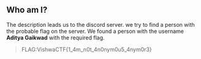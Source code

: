 ## Who am I?

The description leads us to the discord server. we try to find a person with the probable flag on the server. We found a person with the username **Aditya Gaikwad** with the required flag.

> FLAG:VishwaCTF{1_4m_n0t_4n0nym0u5_4nym0r3}

